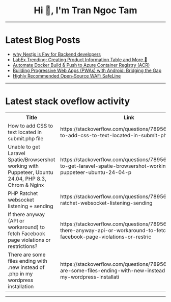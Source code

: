 <h1 align="center">Hi 👋, I'm Tran Ngoc Tam</h1>

---

# Latest Blog Posts 
<!-- BLOG-POST-LIST:START -->
- [why Nestjs is Fav for Backend developers](https://dev.to/tkssharma/why-nestjs-is-fav-for-backend-developers-49gk)
- [LabEx Trending: Creating Product Information Table and More 🌟](https://dev.to/labex/labex-trending-creating-product-information-table-and-more-59d3)
- [Automate Docker Build &amp; Push to Azure Container Registry &lpar;ACR&rpar;](https://dev.to/s3cloudhub/automate-docker-build-push-to-azure-container-registry-acr-3ndg)
- [Building Progressive Web Apps &lpar;PWAs&rpar; with Android: Bridging the Gap](https://dev.to/daviekim13/building-progressive-web-apps-pwas-with-android-bridging-the-gap-2khh)
- [Highly Recommended Open-Source WAF: SafeLine](https://dev.to/lulu_liu_c90f973e2f954d7f/highly-recommended-open-source-waf-safeline-1cd2)
<!-- BLOG-POST-LIST:END -->

---

# Latest stack oveflow activity
<table>
  <tr><th>Title</th><th>Link</th></tr>
  <!-- STACKOVERFLOW:START --><tr><td>How to add CSS to text located in submit.php file</td><td>https://stackoverflow.com/questions/78956414/how-to-add-css-to-text-located-in-submit-php-file</td></tr><tr><td>Unable to get Laravel Spatie/Browsershot working with Puppeteer, Ubuntu 24.04, PHP 8.3, Chrom &amp; Nginx</td><td>https://stackoverflow.com/questions/78956368/unable-to-get-laravel-spatie-browsershot-working-with-puppeteer-ubuntu-24-04-p</td></tr><tr><td>PHP Ratchet websocket listening + sending</td><td>https://stackoverflow.com/questions/78956240/php-ratchet-websocket-listening-sending</td></tr><tr><td>If there anyway &lpar;API or workaround&rpar; to fetch Facebook page violations or restrictions?</td><td>https://stackoverflow.com/questions/78956216/if-there-anyway-api-or-workaround-to-fetch-facebook-page-violations-or-restric</td></tr><tr><td>There are some files ending with .new instead of .php in my wordpress installation</td><td>https://stackoverflow.com/questions/78956186/there-are-some-files-ending-with-new-instead-of-php-in-my-wordpress-installati</td></tr><!-- STACKOVERFLOW:END -->
</table>

---


